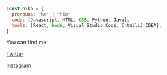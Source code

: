 ```javascript
const niko = {
  pronouns: "he" | "him"
  code: [Javascript, HTML, CSS, Python, Java],
  tools: [React, Node, Visual Studio Code, IntelliJ IDEA],
}
```

You can find me:

[Twitter](https://twitter.com/Nikkohh_)

[Instagram](https://www.instagram.com/)
